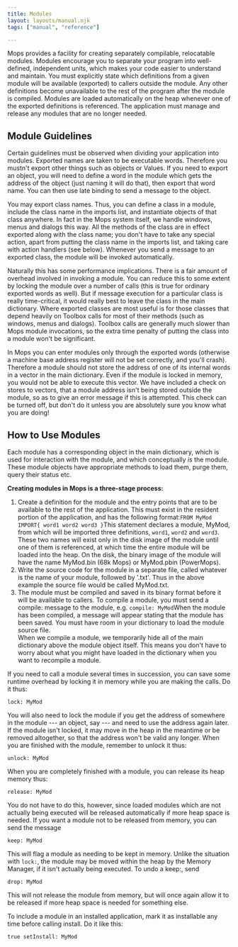 ```yaml
---
title: Modules
layout: layouts/manual.njk
tags: ["manual", "reference"]

---
```


Mops provides a facility for creating separately compilable, relocatable
modules. Modules encourage you to separate your program into
well-defined, independent units, which makes your code easier to
understand and maintain. You must explicitly state which definitions
from a given module will be available (exported) to callers outside the
module. Any other definitions become unavailable to the rest of the
program after the module is compiled. Modules are loaded automatically
on the heap whenever one of the exported definitions is referenced. The
application must manage and release any modules that are no longer
needed.

Module Guidelines
-----------------

Certain guidelines must be observed when dividing your application into
modules. Exported names are taken to be executable words. Therefore you
mustn't export other things such as objects or Values. If you need to
export an object, you will need to define a word in the module which
gets the address of the object (just naming it will do that), then
export that word name. You can then use late binding to send a message
to the object.

You may export class names. Thus, you can define a class in a module,
include the class name in the imports list, and instantiate objects of
that class anywhere. In fact in the Mops system itself, we handle
windows, menus and dialogs this way. All the methods of the class are in
effect exported along with the class name; you don't have to take any
special action, apart from putting the class name in the imports list,
and taking care with action handlers (see below). Whenever you send a
message to an exported class, the module will be invoked automatically.

Naturally this has some performance implications. There is a fair amount
of overhead involved in invoking a module. You can reduce this to some
extent by locking the module over a number of calls (this is true for
ordinary exported words as well). But if message execution for a
particular class is really time-critical, it would really best to leave
the class in the main dictionary. Where exported classes are most useful
is for those classes that depend heavily on Toolbox calls for most of
their methods (such as windows, menus and dialogs). Toolbox calls are
generally much slower than Mops module invocations, so the extra time
penalty of putting the class into a module won't be significant.

In Mops you can enter modules only through the exported words (otherwise
a machine base address register will not be set correctly, and you'll
crash). Therefore a module should not store the address of one of its
internal words in a vector in the main dictionary. Even if the module is
locked in memory, you would not be able to execute this vector. We have
included a check on stores to vectors, that a module address isn't
being stored outside the module, so as to give an error message if this
is attempted. This check can be turned off, but don't do it unless you
are absolutely sure you know what you are doing!

How to Use Modules
------------------

Each module has a corresponding object in the main dictionary, which is
used for interaction with the module, and which conceptually *is* the
module. These module objects have appropriate methods to load them,
purge them, query their status etc.

**Creating modules in Mops is a three-stage process:**

1.  Create a definition for the module and the entry points that are to
    be available to the rest of the application. This must exist in the
    resident portion of the application, and has the following
    format:`FROM MyMod IMPORT{ word1 word2 word3 }`This
    statement declares a module, MyMod, from which will be imported
    three definitions, `word1`, `word2`
    and `word3`. These two names will exist only in the
    disk image of the module until one of them is referenced, at which
    time the entire module will be loaded into the heap. On the disk,
    the binary image of the module will have the name MyMod.bin (68k
    Mops) or MyMod.pbin (PowerMops).
2.  Write the source code for the module in a separate file, called
    whatever is the name of your module, followed by '.txt'. Thus in
    the above example the source file would be called MyMod.txt.
3.  The module must be compiled and saved in its binary format before it
    will be available to callers. To compile a module, you must send a
    compile: message to the module, e.g. `compile:
    MyMod`When the module has been compiled, a message will
    appear stating that the module has been saved. You must have room in
    your dictionary to load the module source file.<br />When we compile
    a module, we temporarily hide all of the main dictionary above the
    module object itself. This means you don't have to worry about what
    you might have loaded in the dictionary when you want to recompile a
    module.

If you need to call a module several times in succession, you can save
some runtime overhead by locking it in memory while you are making the
calls. Do it thus:

`lock: MyMod`

You will also need to lock the module if you get the address of
somewhere in the module --- an object, say --- and need to use
the address again later. If the module isn't locked, it may move in the
heap in the meantime or be removed altogether, so that the address
won't be valid any longer. When you are finished with the module,
remember to unlock it thus:

`unlock: MyMod`

When you are completely finished with a module, you can release its heap
memory thus:

`release: MyMod`

You do not have to do this, however, since loaded modules which are not
actually being executed will be released automatically if more heap
space is needed. If you want a module not to be released from memory,
you can send the message

`keep: MyMod`

This will flag a module as needing to be kept in memory. Unlike the
situation with `lock:`, the module may be moved within
the heap by the Memory Manager, if it isn't actually being executed. To
undo a keep:, send

`drop: MyMod`

This will not release the module from memory, but will once again allow
it to be released if more heap space is needed for something else.

To include a module in an installed application, mark it as installable
any time before calling install. Do it like this:

`true setInstall: MyMod`


